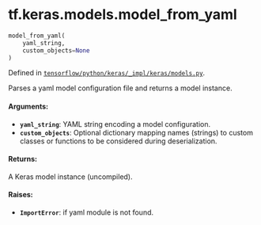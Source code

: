 <div itemscope itemtype="http://developers.google.com/ReferenceObject">
<meta itemprop="name" content="tf.keras.models.model_from_yaml" />
</div>

# tf.keras.models.model_from_yaml

``` python
model_from_yaml(
    yaml_string,
    custom_objects=None
)
```



Defined in [`tensorflow/python/keras/_impl/keras/models.py`](https://www.tensorflow.org/code/tensorflow/python/keras/_impl/keras/models.py).

Parses a yaml model configuration file and returns a model instance.

#### Arguments:

* <b>`yaml_string`</b>: YAML string encoding a model configuration.
* <b>`custom_objects`</b>: Optional dictionary mapping names
        (strings) to custom classes or functions to be
        considered during deserialization.


#### Returns:

A Keras model instance (uncompiled).


#### Raises:

* <b>`ImportError`</b>: if yaml module is not found.
